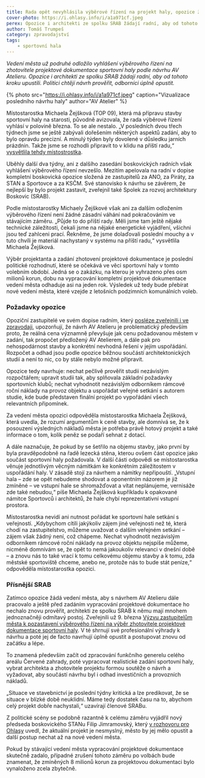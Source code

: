```yaml
---
title: Rada opět nevyhlásila výběrové řízení na projekt haly, opozice žádá záměr prověřit
cover-photo: https://i.ohlasy.info/i/a1a971cf.jpeg
perex: Opozice i architekti ze spolku SRAB žádají radní, aby od tohoto kroku upustili. Politici chtějí návrh prověřit, odborníci úplně opustit.
author: Tomáš Trumpeš
category: zpravodajství
tags:
    - sportovní hala
---
```



*Vedení města už podruhé odložilo vyhlášení výběrového řízení na zhotovitele projektové dokumentace sportovní haly podle návrhu AV Atelieru. Opozice i architekti ze spolku SRAB žádají radní, aby od tohoto kroku upustili. Politici chtějí návrh prověřit, odborníci úplně opustit.*

{% photo src="https://i.ohlasy.info/i/a1a971cf.jpeg" caption="Vizualizace posledního návrhu haly" author="AV Atelier" %}

Místostarostka Michaela Žejšková (TOP 09), která má přípravu stavby sportovní haly na starosti, původně avizovala, že rada výběrové řízení vyhlásí v polovině března. To se ale nestalo. „V posledních dvou třech týdnech jsme se ještě zabývali dořešením některých aspektů zadání, aby to bylo opravdu precizní. A minulý týden byly dovolené v důsledku jarních prázdnin. Takže jsme se rozhodli připravit to v klidu na příští radu,“ [vysvětlila tehdy místostrostka](https://ohlasy.info/clanky/2022/03/z-radnice-2.html).

Uběhly další dva týdny, ani z dalšího zasedání boskovických radních však vyhlášení výběrového řízení nevzešlo. Mezitím apelovala na radní v dopise kompletní boskovická opozice složená ze zastupitelů za ANO, za Piráty, za STAN a Sportovce a za KSČM. Své stanovisko k návrhu se závěrem, že nejlepší by bylo projekt zastavit, zveřejnil také Spolek za rozvoj architektury Boskovic (SRAB).

Podle místostarostky Michaely Žejškové však ani za dalším odložením výběrového řízení není žádné zásadní váhání nad pokračováním ve stávajícím záměru. „Půjde to do příští rady. Měli jsme tam ještě nějaké technické záležitosti, čekali jsme na nějaké energetické vyjádření, všichni jsou teď zahlceni prací. Řekněme, že jsme dolaďovali poslední mouchy a v tuto chvíli je materiál nachystaný v systému na příští radu,“ vysvětlila Michaela Žejšková.

Výběr projektanta a zadání zhotovení projektové dokumentace je poslední politické rozhodnutí, které se očekává ve věci sportovní haly v tomto volebním období. Jedná se o zakázku, na kterou je vyhrazeno přes osm milionů korun, dobu na vypracování kompletní projektové dokumentace vedení města odhaduje asi na jeden rok. Výsledek už tedy bude přebírat nové vedení města, které vzejde z letošních podzimních komunálních voleb.

### Požadavky opozice

Opoziční zastupitelé ve svém dopise radním, který [posléze zveřejnili i ve zpravodaji](https://www.boskovice.cz/assets/File.ashx?id_org=832&id_dokumenty=43777), upozorňují, že návrh AV Atelieru je problematický především proto, že reálná cena významně převyšuje jak cenu požadovanou městem v zadání, tak propočet předložený AV Atelierem, a dále pak pro nehospodárnost stavby a konkrétní nevhodná řešení v jejím uspořádání. Rozpočet a odhad jsou podle opozice běžnou součástí architektonických studií a není to nic, co by stále nebylo možné připravit. 

Opozice tedy navrhuje: nechat pečlivě prověřit studii nezávislým rozpočtářem; upravit studii tak, aby splňovala základní požadavky sportovních klubů; nechat vyhodnotit nezávislým odborníkem rámcové roční náklady na provoz objektu a uspořádat veřejné setkání s autorem studie, kde bude představen finální projekt po vypořádání všech relevantních připomínek.

Za vedení města opozici odpověděla místostarostka Michaela Žejšková, která uvedla, že rozumí argumentům k ceně stavby, ale domnívá se, že k posouzení výsledných nákladů města je potřeba právě hotový projekt a také informace o tom, kolik peněz se podaří sehnat z dotací. 

A dále naznačuje, že pokud by se šetřilo na objemu stavby, jako první by byla pravděpodobně na řadě lezecká stěna, kterou ovšem část opozice jako součást sportovní haly požadovala. V další části odpovědi se místostarostka věnuje jednotlivým věcným námitkám ke konkrétním záležitostem v uspořádání haly. V zásadě stojí za návrhem a námitky nepřipouští. „Vstupní hala – zde se opět nebudeme shodovat a oponentním názorem je již zmíněné – ve vstupní hale se shromažďovat a vítat neplánujeme, vernisáže zde také nebudou,“ píše Michaela Žejšková kupříkladu k opakované námitce Sportovců i architektů, že hale chybí reprezentativní vstupní prostora.

Místostarostka nevidí ani nutnost pořádat ke sportovní hale setkání s veřejností. „Kdybychom cítili jakýkoliv zájem jiné veřejnosti než té, která chodí na zastupitelstvo, můžeme uvažovat o dalším veřejném setkání – zájem však žádný není, což chápeme. Nechat vyhodnotit nezávislým odborníkem rámcové roční náklady na provoz objektu nejspíše můžeme, nicméně domnívám se, že opět to nemá jakoukoliv relevanci v dnešní době – a znovu nás to také vrací k tomu celkovému objemu stavby a k tomu, zda městské sportoviště chceme, anebo ne, protože nás to bude stát peníze,“ odpověděla místostarostka opozici.

### Přísnější SRAB

Zatímco opozice žádá vedení města, aby s návrhem AV Atelieru dále pracovalo a ještě před zadáním vypracování projektové dokumentace ho nechalo znovu prověřit, architekti ze spolku SRAB k němu mají mnohem jednoznačněji odmítavý postoj. Zveřejnili už 9. března [Výzvu zastupitelům města k pozastavení výběrového řízení na výběr zhotovitele projektové dokumentace sportovní haly](https://www.sraboskovice.cz/vyzva-zastupitelum-mesta-k-pozastaveni-vyberoveho-rizeni-na-vyber-zhotovitele-projektove). V té shrnují své profesionální výhrady k návrhu a poté jej de facto navrhují úplně opustit a postupovat znovu od začátku a lépe.

To znamená především začít od zpracování funkčního generelu celého areálu Červené zahrady, poté vypracovat realistické zadání sportovní haly, vybrat architekta a zhotovitele projektu formou soutěže o návrh a vyžadovat, aby součástí návrhu byl i odhad investičních a provozních nákladů.

„Situace ve stavebnictví je poslední týdny kritická a lze predikovat, že se situace v blízké době neuklidní. Máme tedy dostatek času na to, abychom celý projekt dobře nachystali,“ uzavírají členové SRABu.

Z politické scény se podobně razantně k celému záměru vyjádřil nový předseda boskovického STANu Filip Jimramovský, který [v rozhovoru pro Ohlasy](https://ohlasy.info/clanky/2022/03/rozhovor-jimramovsky.html) uvedl, že aktuální projekt je nesmyslný, město by jej mělo opustit a další postup nechat až na nové vedení města.

Pokud by stávající vedení města vypracování projektové dokumentace skutečně zadalo, případné zrušení tohoto záměru po volbách bude znamenat, že zmíněných 8 milionů korun za projektovou dokumentaci bylo vynaloženo zcela zbytečně.
